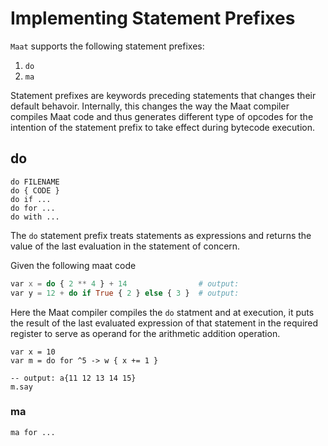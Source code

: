 # Implementing Statement Prefixes

`Maat` supports the following statement prefixes:

1. `do`
2. `ma`

Statement prefixes are keywords preceding statements that changes
their default behavoir. Internally, this changes the way the Maat
compiler compiles Maat code and thus generates different type of
opcodes for the intention of the statement prefix to take effect
during bytecode execution.

## do

```
do FILENAME
do { CODE }
do if ...
do for ...
do with ...
```

The `do` statement prefix treats statements as expressions and returns
the value of the last evaluation in the statement of concern.

Given the following maat code

```raku
var x = do { 2 ** 4 } + 14                # output: 
var y = 12 + do if True { 2 } else { 3 }  # output:
```

Here the Maat compiler compiles the `do` statment and at execution, it
puts the result of the last evaluated expression of that statement in
the required register to serve as operand for the arithmetic addition
operation.

```
var x = 10
var m = do for ^5 -> w { x += 1 }

-- output: a{11 12 13 14 15}
m.say
```

### ma

```
ma for ...
```


